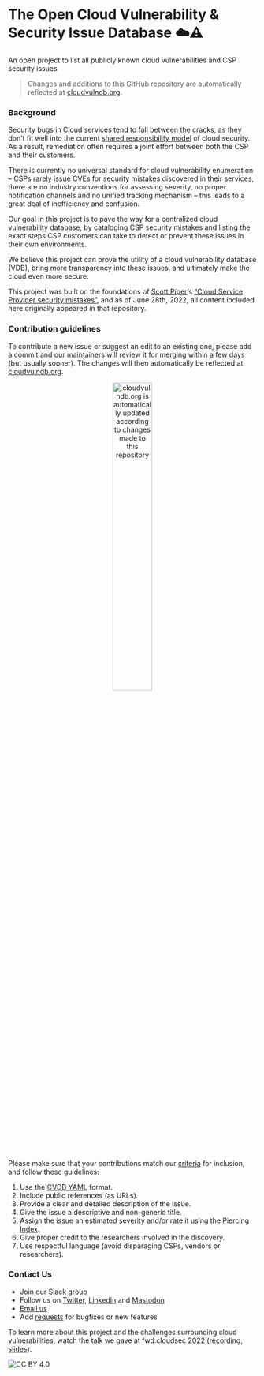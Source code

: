 # The Open Cloud Vulnerability & Security Issue Database ☁️⚠️
An open project to list all publicly known cloud vulnerabilities and CSP security issues

> Changes and additions to this GitHub repository are automatically reflected at [cloudvulndb.org](https://cloudvulndb.org/).

### Background
Security bugs in Cloud services tend to [fall between the cracks](https://www.wiz.io/blog/security-industry-call-to-action-we-need-a-cloud-vulnerability-database/), as they don’t fit well into the current [shared responsibility model](https://cloudsecurityalliance.org/blog/2020/08/26/shared-responsibility-model-explained/) of cloud security. As a result, remediation often requires a joint effort between both the CSP and their customers.

There is currently no universal standard for cloud vulnerability enumeration – CSPs [rarely](https://www.cve.org/Media/News/item/blog/2022/09/13/Dispelling-the-Myth-CVE-ID) issue CVEs for security mistakes discovered in their services, there are no industry conventions for assessing severity, no proper notification channels and no unified tracking mechanism – this leads to a great deal of inefficiency and confusion.

Our goal in this project is to pave the way for a centralized cloud vulnerability database, by cataloging CSP security mistakes and listing the exact steps CSP customers can take to detect or prevent these issues in their own environments.

We believe this project can prove the utility of a cloud vulnerability database (VDB), bring more transparency into these issues, and ultimately make the cloud even more secure.

This project was built on the foundations of [Scott Piper](https://twitter.com/0xdabbad00)’s [“Cloud Service Provider security mistakes”](https://github.com/SummitRoute/csp_security_mistakes), and as of June 28th, 2022, all content included here originally appeared in that repository.

### Contribution guidelines

To contribute a new issue or suggest an edit to an existing one, please add a commit and our maintainers will review it for merging within a few days (but usually sooner). The changes will then automatically be reflected at [cloudvulndb.org](https://cloudvulndb.org/).
<p align="center"><img width="40%" align="center" src="https://github.com/wiz-sec/open-cvdb/blob/main/webscheme.png" alt="cloudvulndb.org is automatically updated according to changes made to this repository" class="center"></p>

Please make sure that your contributions match our [criteria](http://cloudvulndb.org/about) for inclusion, and follow these guidelines:
1.  Use the [CVDB YAML](https://github.com/wiz-sec/open-cvdb/blob/main/pages/sample.yaml) format. 
2.	Include public references (as URLs).
3.	Provide a clear and detailed description of the issue.
4.	Give the issue a descriptive and non-generic title.
5.	Assign the issue an estimated severity and/or rate it using the [Piercing Index](https://github.com/piercing-index/cloud-vulnerabilities).
6.	Give proper credit to the researchers involved in the discovery.
7.	Use respectful language (avoid disparaging CSPs, vendors or researchers).


### Contact Us
* Join our [Slack group](https://bit.ly/cloudVuln)
* Follow us on [Twitter](https://twitter.com/cloudvulndb), [LinkedIn](https://www.linkedin.com/company/cloudvulndb/) and [Mastodon](https://infosec.exchange/@cloudvulndb)
* [Email us](mailto:cloudvulndb@gmail.com)
* Add [requests](https://github.com/wiz-sec/open-cvdb/issues/new/choose) for bugfixes or new features

To learn more about this project and the challenges surrounding cloud vulnerabilities, watch the talk we gave at fwd:cloudsec 2022 ([recording](https://www.youtube.com/watch?v=KwDo6KG76_c&list=PLCPCP1pNWD7N2SPaz4cmuS27xutaf32jy&index=11&ab_channel=fwd%3Acloudsec), [slides](https://pretalx.com/media/fwd-cloudsec-2022/submissions/YJBJPK/resources/cloudvulndb_fwd_jLR2QM9.pdf)).

![CC BY 4.0](https://img.shields.io/badge/License-CC%20BY%204.0-lightgrey.svg)
